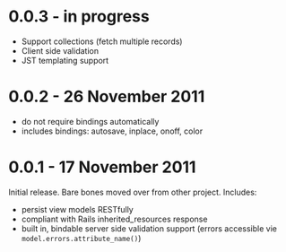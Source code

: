 # 0.0.3 - in progress

- Support collections (fetch multiple records)
- Client side validation
- JST templating support

# 0.0.2 - 26 November 2011

- do not require bindings automatically
- includes bindings: autosave, inplace, onoff, color

# 0.0.1 - 17 November 2011
Initial release. Bare bones moved over from other project. Includes:

- persist view models RESTfully
- compliant with Rails inherited_resources response
- built in, bindable server side validation support (errors accessible vie `model.errors.attribute_name()`)

